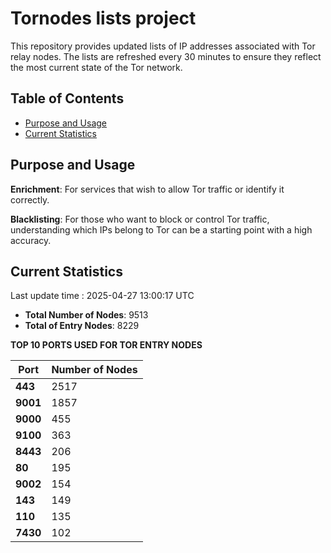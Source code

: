 # Tornodes lists project

This repository provides updated lists of IP addresses associated with Tor relay nodes. The lists are refreshed every 30 minutes to ensure they reflect the most current state of the Tor network.

## Table of Contents

- [Purpose and Usage](#purpose-and-usage)
- [Current Statistics](#current-statistics)


## Purpose and Usage

**Enrichment**: For services that wish to allow Tor traffic or identify it correctly.

**Blacklisting**: For those who want to block or control Tor traffic, understanding which IPs belong to Tor can be a starting point with a high accuracy.

## Current Statistics

Last update time : 2025-04-27 13:00:17 UTC

- **Total Number of Nodes**: 9513
- **Total of Entry Nodes**: 8229

**TOP 10 PORTS USED FOR TOR ENTRY NODES**

| **Port** | **Number of Nodes** |
|------|-----------------|
| **443**   | 2517  |
| **9001**   | 1857  |
| **9000**   | 455  |
| **9100**   | 363  |
| **8443**   | 206  |
| **80**   | 195  |
| **9002**   | 154  |
| **143**   | 149  |
| **110**   | 135  |
| **7430**   | 102  |

